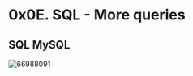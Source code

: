 <h1>0x0E. SQL - More queries</h1>
<h2>SQL MySQL</h2>

![66988091](https://github.com/anthonyosigbe/alx-higher_level_programming/assets/45193993/98b4b058-2e98-434c-8167-08b3f72d9524)
